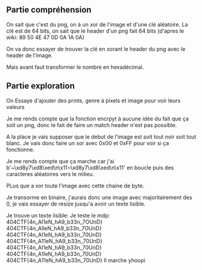 ## Partie compréhension

On sait que c'est du png, on à un xor de l'image et d'une clé aléatoire.
La clé est de 64 bits, on sait que le header d'un png fait 64 bits (d'apres le wiki: 89 50 4E 47 0D 0A 1A 0A)

On va donc essayer de trouver la clé en xorant le header du png avec le header de l'image.

Mais avant faut transformer le nombre en hexadécimal.

## Partie exploration

On Essaye d'ajouter des prints, genre à pixels et image pour voir leurs valeurs

Je me rends compte que la fonction encrpyt à aucune idée du fait que ça soit un png, donc le fait de faire un match header n'est pas possible.

A la place je vais supposer que le debut de l'image est soit tout noir soit tout blanc.
Je vais donc faire un xor avec 0x00 et 0xFF pour voir si ça fonctionne.

Je me rends compte que ça marche car j'ai 
b'~\xd8y7\xd8\xed\n\x11~\xd8y7\xd8\xed\n\x11'
en boucle puis des caracteres aléatoires vers le milieu.

PLus que a xor toute l'image avec cette chaine de byte.

Je transorme en binaire, j'aurais donc une image avec majoritairement des 0, je vais essayer de resize jusqu'a avoir un texte lisible.

Je trouve un texte lisible:
Je teste le mdp:
404CTF{4n_Al1eN_hA9_b33n_7OUnD}
404CTF{4n_AlleN_hA9_b33n_7OUnD}
404CTF{4n_Al1eN_hA9_b33n_70UnD}
404CTF{4n_A11eN_hA9_b33n_70UnD}
404CTF{4n_Al1eN_hA9_b33n_70UnD}
404CTF{4n_A1leN_hA9_b33n_70UnD}
404CTF{4n_A11eN_hA9_b33n_70UnD} Il marche yhoopi